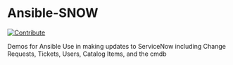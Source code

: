 # Ansible-SNOW
[![Contribute](https://img.shields.io/badge/OpenShift-Dev%20Spaces-525C86?logo=redhatopenshift&labelColor=EE0000)](https://devspaces.apps.hypershift.shadowman.dev/#https://github.com/shadowman-lab/Ansible-SNOW)

Demos for Ansible Use in making updates to ServiceNow including Change Requests, Tickets, Users, Catalog Items, and the cmdb
